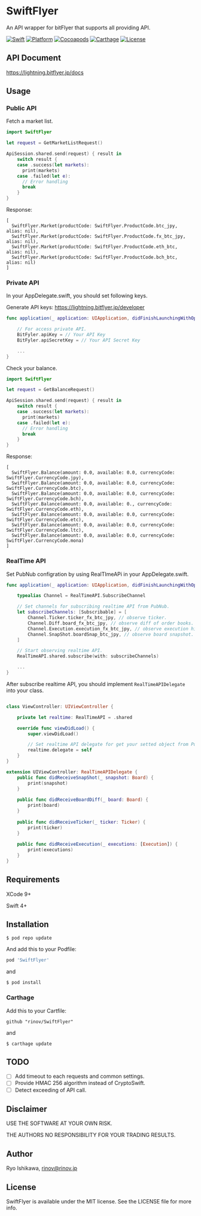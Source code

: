 # SwiftFlyer

An API wrapper for bitFlyer that supports all providing API.

[![Swift](https://img.shields.io/badge/Swift-4-blue.svg)](https://img.shields.io/badge/Swift-4-blue.svg)
[![Platform](https://img.shields.io/badge/Platform-iOS%7CMacOS-orange.svg)](https://img.shields.io/badge/Platform-iOS%7CMacOS-orange.svg)
[![Cocoapods](https://img.shields.io/badge/Cocoapods-compatible-brightgreen.svg)](https://img.shields.io/badge/Cocoapods-compatible-brightgreen.svg)
[![Carthage](https://img.shields.io/badge/Carthage-compatible-brightgreen.svg)]((https://img.shields.io/badge/Carthage-compatible-brightgreen.svg))
[![License](https://img.shields.io/badge/LICENSE-MIT-yellowgreen.svg)](https://img.shields.io/badge/LICENSE-MIT-yellowgreen.svg)

## API Document

https://lightning.bitflyer.jp/docs

## Usage

### Public API

Fetch a market list.

```swift
import SwiftFlyer

let request = GetMarketListRequest()

ApiSession.shared.send(request) { result in
    switch result {
    case .success(let markets):
      print(markets)
    case .failed(let e):
      // Error handling
      break
    }
}
```

Response:
```
[
  SwiftFlyer.Market(productCode: SwiftFlyer.ProductCode.btc_jpy, alias: nil),
  SwiftFlyer.Market(productCode: SwiftFlyer.ProductCode.fx_btc_jpy, alias: nil),
  SwiftFlyer.Market(productCode: SwiftFlyer.ProductCode.eth_btc, alias: nil),
  SwiftFlyer.Market(productCode: SwiftFlyer.ProductCode.bch_btc, alias: nil)
]
```

### Private API

In your AppDelegate.swift, you should set following keys.

Generate API keys: https://lightning.bitflyer.jp/developer

```swift
func application(_ application: UIApplication, didFinishLaunchingWithOptions launchOptions: [UIApplicationLaunchOptionsKey: Any]?) -> Bool {

    // For access private API.
    BitFyler.apiKey = // Your API Key
    BitFyler.apiSecretKey = // Your API Secret Key

    ...
}

```

Check your balance.

```swift
import SwiftFlyer

let request = GetBalanceRequest()

ApiSession.shared.send(request) { result in
    switch result {
    case .success(let markets):
      print(markets)
    case .failed(let e):
      // Error handling
      break
    }
}
```

Response:
```
[
  SwiftFlyer.Balance(amount: 0.0, available: 0.0, currencyCode: SwiftFlyer.CurrencyCode.jpy),
  SwiftFlyer.Balance(amount: 0.0, available: 0.0, currencyCode: SwiftFlyer.CurrencyCode.btc),
  SwiftFlyer.Balance(amount: 0.0, available: 0.0, currencyCode: SwiftFlyer.CurrencyCode.bch),
  SwiftFlyer.Balance(amount: 0.0, available: 0., currencyCode: SwiftFlyer.CurrencyCode.eth),
  SwiftFlyer.Balance(amount: 0.0, available: 0.0, currencyCode: SwiftFlyer.CurrencyCode.etc),
  SwiftFlyer.Balance(amount: 0.0, available: 0.0, currencyCode: SwiftFlyer.CurrencyCode.ltc),
  SwiftFlyer.Balance(amount: 0.0, available: 0.0, currencyCode: SwiftFlyer.CurrencyCode.mona)
]
```

### RealTime API

Set PubNub configration by using RealTImeAPi in your AppDelegate.swift.

```swift
func application(_ application: UIApplication, didFinishLaunchingWithOptions launchOptions: [UIApplicationLaunchOptionsKey: Any]?) -> Bool {

    typealias Channel = RealTimeAPI.SubscribeChannel

    // Set channels for subscribing realtime API from PubNub.
    let subscribeChannels: [Subscribable] = [
        Channel.Ticker.ticker_fx_btc_jpy, // observe ticker.
        Channel.Diff.board_fx_btc_jpy, // observe diff of order books.
        Channel.Execution.execution_fx_btc_jpy, // observe execution histories.
        Channel.SnapShot.boardSnap_btc_jpy, // observe board snapshot.
    ]

    // Start observing realtime API.
    RealTimeAPI.shared.subscribe(with: subscribeChannels)

    ...
}
```

After subscribe realtime API, you should implement `RealTimeAPIDelegate` into your class.

```swift

class ViewController: UIViewController {    

    private let realtime: RealTimeAPI = .shared

    override func viewDidLoad() {
        super.viewDidLoad()

        // Set realtime API delegate for get your setted object from PubNub.
        realtime.delegate = self
    }
}

extension UIViewController: RealTimeAPIDelegate {
    public func didReceiveSnapShot(_ snapshot: Board) {
        print(snapshot)
    }
    
    public func didReceiveBoardDiff(_ board: Board) {
        print(board)
    }
    
    public func didReceiveTicker(_ ticker: Ticker) {
        print(ticker)
    }
    
    public func didReceiveExecution(_ executions: [Execution]) {
        print(executions)
    }
}
```

## Requirements
XCode 9+

Swift 4+


## Installation

```
$ pod repo update
```

And add this to your Podfile:

```ruby
pod 'SwiftFlyer'
```

and

`$ pod install`

### Carthage
Add this to your Cartfile:

`github "rinov/SwiftFlyer"`

and

`$ carthage update`

## TODO
- [ ] Add timeout to each requests and common settings.
- [ ] Provide HMAC 256 algorithm instead of CryptoSwift.
- [ ] Detect exceeding of API call.

## Disclaimer
USE THE SOFTWARE AT YOUR OWN RISK.

THE AUTHORS NO RESPONSIBILITY FOR YOUR TRADING RESULTS.

## Author

Ryo Ishikawa, rinov@rinov.jp

## License

SwiftFlyer is available under the MIT license. See the LICENSE file for more info.
